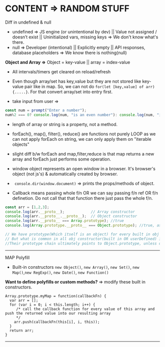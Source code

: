 # CONTENT => RANDOM STUFF

Diff in undefined & null

- undefined => JS engine (or unintentional by dev) ||  Value not assigned / doesn’t exist || Uninitialized vars, missing keys => We don't know what's there.
- null      => Developer (intentional) ||  Explicitly empty  ||  API responses, database placeholders => We know there is nothing(null)

**Object and Array =>** Object = key-value || array = index-value

- All intervals/timers get cleared on reload/refresh

- Even though array/set has key,value but they are not stored like key-value pair like in map. So, we can not do ```for(let [key,value] of arr){.....}```. For that convert array/set into entry first.

- take input from user =>
```js
const num = prompt("Enter a number");
num%2 === 0? console.log(num, "is an even number"): console.log(num, "is NOT an even number");
```

- length of array or string is a property, not a method.

- forEach(), map(), filter(), reduce() are functions not purely LOOP as we can not apply forEach on string, we can only apply them on "iterable objects"

- slight diff b/w forEach and map,filter,reduce is that map returns a new array and forEach just performs some operation.

- window object represents an open window in a browser. It's browser's object (not js's) & automatically created by browser.

- ``` console.dir(window.document)``` => prints the props/methods of object.

- Callback means passing whole f/n OR we can say passing f/n ref OR f/n definetion. Do not call that that function there just pass the whole f/n.

```js
const arr = [1,2,3];
console.log(arr.__proto__);            // Array constructor
console.log(arr.__proto__.__proto__);  // Object constructor
console.log(arr.__proto__ === Array.prototype); //true
console.log(Array.prototype.__proto__ === Object.prototype); //true, as object is ultimate ancestor

// We have prototype(Which itself is an object) for every built in obj constructor like Array, Set, Map etc, we can make prototype of user defined object constrctor. 
// But what is common in all obj constructor(built in OR userDefined) is their prototype also contains a object prototype (Which is part of Object=> main hero/ultimate ancestor )
//Their prototype chain ultimately points to Object.prototype, unless deliberately broken (like Object.create(null) => low level object).
```
-----

MAP Polyfill
- Built-in constructors `new Object()`, `new Array()`, `new Set()`, `new Map()`,`new RegExp()`, `new Date()`, `new Function()`

**Want to define polyfills or custom methods?** => modify these built in constructors.
```
Array.prototype.myMap = function(callbackFn) {
  var arr = [];              
  for (var i = 0; i < this.length; i++) { 
     /* call the callback function for every value of this array and       push the returned value into our resulting array
     */
    arr.push(callbackFn(this[i], i, this));
  }
  return arr;
}
```
-----


